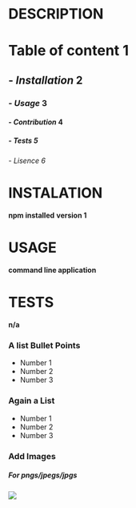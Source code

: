 # DESCRIPTION

# **Table of content** 1

## - _Installation_ 2
### - _Usage_ 3
#### - _Contribution_ 4
##### - _Tests_ 5
###### - _Lisence_ 6

 # INSTALATION
 **npm installed**
 **version 1**

 # USAGE
 **command line application**

 # TESTS
 **n/a**

### A list Bullet Points
* Number 1
* Number 2
* Number 3

### Again a List
- Number 1
- Number 2
- Number 3

### Add Images  

##### For pngs/jpegs/jpgs

<img src="![SoExcited~GIF](https://github.com/Reggy5001/editREADME/assets/150903197/56fda4d9-ded7-4642-9ccd-540173f1a167)
">

